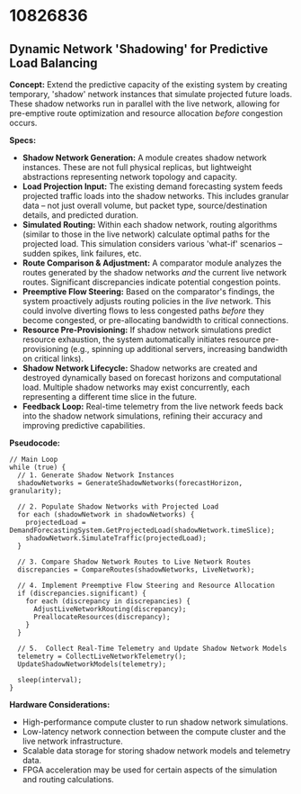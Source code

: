 # 10826836

## Dynamic Network 'Shadowing' for Predictive Load Balancing

**Concept:** Extend the predictive capacity of the existing system by creating temporary, 'shadow' network instances that simulate projected future loads. These shadow networks run in parallel with the live network, allowing for pre-emptive route optimization and resource allocation *before* congestion occurs.

**Specs:**

*   **Shadow Network Generation:** A module creates shadow network instances. These are not full physical replicas, but lightweight abstractions representing network topology and capacity.
*   **Load Projection Input:** The existing demand forecasting system feeds projected traffic loads into the shadow networks.  This includes granular data – not just overall volume, but packet type, source/destination details, and predicted duration.
*   **Simulated Routing:**  Within each shadow network, routing algorithms (similar to those in the live network) calculate optimal paths for the projected load.  This simulation considers various 'what-if' scenarios – sudden spikes, link failures, etc.
*   **Route Comparison & Adjustment:** A comparator module analyzes the routes generated by the shadow networks *and* the current live network routes.  Significant discrepancies indicate potential congestion points.
*   **Preemptive Flow Steering:**  Based on the comparator's findings, the system proactively adjusts routing policies in the *live* network.  This could involve diverting flows to less congested paths *before* they become congested, or pre-allocating bandwidth to critical connections.
*   **Resource Pre-Provisioning:**  If shadow network simulations predict resource exhaustion, the system automatically initiates resource pre-provisioning (e.g., spinning up additional servers, increasing bandwidth on critical links).
*   **Shadow Network Lifecycle:**  Shadow networks are created and destroyed dynamically based on forecast horizons and computational load. Multiple shadow networks may exist concurrently, each representing a different time slice in the future.
*   **Feedback Loop:** Real-time telemetry from the live network feeds back into the shadow network simulations, refining their accuracy and improving predictive capabilities.

**Pseudocode:**

```
// Main Loop
while (true) {
  // 1. Generate Shadow Network Instances
  shadowNetworks = GenerateShadowNetworks(forecastHorizon, granularity);

  // 2. Populate Shadow Networks with Projected Load
  for each (shadowNetwork in shadowNetworks) {
    projectedLoad = DemandForecastingSystem.GetProjectedLoad(shadowNetwork.timeSlice);
    shadowNetwork.SimulateTraffic(projectedLoad);
  }

  // 3. Compare Shadow Network Routes to Live Network Routes
  discrepancies = CompareRoutes(shadowNetworks, LiveNetwork);

  // 4. Implement Preemptive Flow Steering and Resource Allocation
  if (discrepancies.significant) {
    for each (discrepancy in discrepancies) {
      AdjustLiveNetworkRouting(discrepancy);
      PreallocateResources(discrepancy);
    }
  }

  // 5.  Collect Real-Time Telemetry and Update Shadow Network Models
  telemetry = CollectLiveNetworkTelemetry();
  UpdateShadowNetworkModels(telemetry);

  sleep(interval);
}
```

**Hardware Considerations:**

*   High-performance compute cluster to run shadow network simulations.
*   Low-latency network connection between the compute cluster and the live network infrastructure.
*   Scalable data storage for storing shadow network models and telemetry data.
*   FPGA acceleration may be used for certain aspects of the simulation and routing calculations.